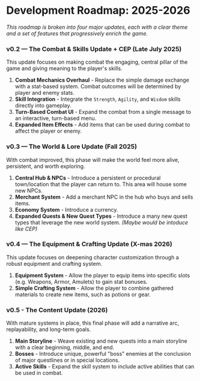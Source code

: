 # Development Roadmap: 2025-2026
*This roadmap is broken into four major updates, each with a clear theme and a set of features that progressively enrich 
the game.*

### v0.2 — The Combat & Skills Update + CEP (Late July 2025)
This update focuses on making combat the engaging, central pillar of the game and giving meaning to the player's skills.

1. **Combat Mechanics Overhaul** - Replace the simple damage exchange with a stat-based system. 
Combat outcomes will be determined by player and enemy stats.
2. **Skill Integration** - Integrate the `Strength`, `Agility`, and `Wisdom` skills directly into gameplay.
3. **Turn-Based Combat UI** - Expand the combat from a single message to an interactive, turn-based menu.
4. **Expanded Item Effects** - Add items that can be used during combat to affect the player or enemy.

### v0.3 — The World & Lore Update (Fall 2025)
With combat improved, this phase will make the world feel more alive, persistent, and worth exploring.

1. **Central Hub & NPCs** - Introduce a persistent or procedural town/location that the player can return to. 
This area will house some new NPCs.
2. **Merchant System** - Add a merchant NPC in the hub who buys and sells items. 
3. **Economy System** - Introduce a currency.
4. **Expanded Quests & New Quest Types** - Introduce a many new quest types that leverage the new world system. _(Maybe would be intoduce like CEP)_

### v0.4 — The Equipment & Crafting Update (X-mas 2026)
This update focuses on deepening character customization through a robust equipment and crafting system.

1. **Equipment System** - Allow the player to equip items into specific slots (e.g. Weapons, Armor, Amulets)
to gain stat bonuses.
2. **Simple Crafting System** - Allow the player to combine gathered materials to create new items,
such as potions or gear.

### v0.5 - The Content Update (2026)
With mature systems in place, this final phase will add a narrative arc, replayability, and long-term goals.

1. **Main Storyline** - Weave existing and new quests into a main storyline with a clear beginning, middle, and end.
2. **Bosses** - Introduce unique, powerful "boss" enemies at the conclusion of
major questlines or in special locations.
3. **Active Skills** - Expand the skill system to include active abilities that can be used in combat.
